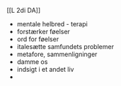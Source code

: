 [[L 2di DA]]
- mentale helbred - terapi
- forstærker føelser
- ord for føelser
- italesætte samfundets problemer
- metafore, sammenligninger
- damme os
- indsigt i et andet liv
- 